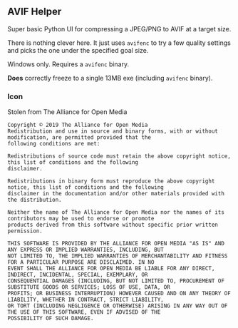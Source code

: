 ## AVIF Helper

Super basic Python UI for compressing a JPEG/PNG to AVIF at a target size.

There is nothing clever here.  It just uses `avifenc` to try a few quality settings and picks the one under the 
specified goal size.

Windows only.  Requires a `avifenc` binary.

**Does** correctly freeze to a single 13MB exe (including `avifenc` binary).

### Icon

Stolen from The Alliance for Open Media 

```
Copyright © 2019 The Alliance for Open Media
Redistribution and use in source and binary forms, with or without modification, are permitted provided that the 
following conditions are met:

Redistributions of source code must retain the above copyright notice, this list of conditions and the following 
disclaimer.

Redistributions in binary form must reproduce the above copyright notice, this list of conditions and the following 
disclaimer in the documentation and/or other materials provided with the distribution.

Neither the name of The Alliance for Open Media nor the names of its contributors may be used to endorse or promote 
products derived from this software without specific prior written permission.

THIS SOFTWARE IS PROVIDED BY THE ALLIANCE FOR OPEN MEDIA "AS IS" AND ANY EXPRESS OR IMPLIED WARRANTIES, INCLUDING, BUT 
NOT LIMITED TO, THE IMPLIED WARRANTIES OF MERCHANTABILITY AND FITNESS FOR A PARTICULAR PURPOSE ARE DISCLAIMED. IN NO 
EVENT SHALL THE ALLIANCE FOR OPEN MEDIA BE LIABLE FOR ANY DIRECT, INDIRECT, INCIDENTAL, SPECIAL, EXEMPLARY, OR 
CONSEQUENTIAL DAMAGES (INCLUDING, BUT NOT LIMITED TO, PROCUREMENT OF SUBSTITUTE GOODS OR SERVICES; LOSS OF USE, DATA, OR 
PROFITS; OR BUSINESS INTERRUPTION) HOWEVER CAUSED AND ON ANY THEORY OF LIABILITY, WHETHER IN CONTRACT, STRICT LIABILITY, 
OR TORT (INCLUDING NEGLIGENCE OR OTHERWISE) ARISING IN ANY WAY OUT OF THE USE OF THIS SOFTWARE, EVEN IF ADVISED OF THE 
POSSIBILITY OF SUCH DAMAGE.
```
